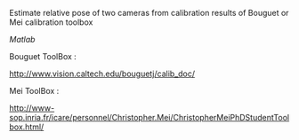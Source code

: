 Estimate relative pose of two cameras from calibration results of Bouguet or Mei calibration toolbox

*Matlab*

Bouguet ToolBox :

http://www.vision.caltech.edu/bouguetj/calib_doc/

Mei ToolBox :

http://www-sop.inria.fr/icare/personnel/Christopher.Mei/ChristopherMeiPhDStudentToolbox.html/
